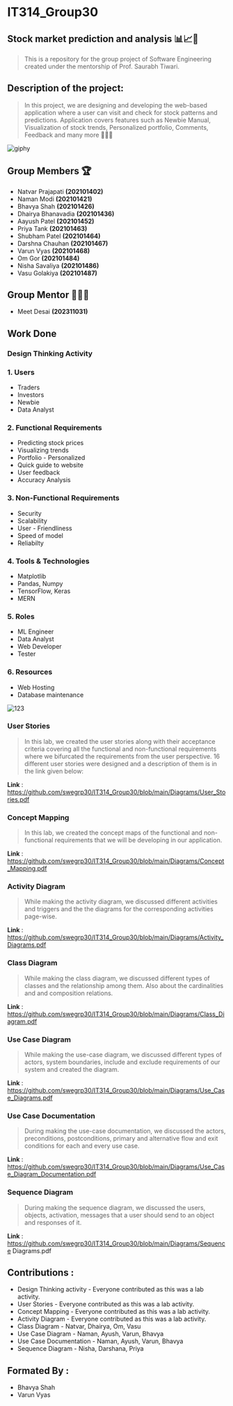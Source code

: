 # IT314_Group30
##  Stock market prediction and analysis 📊📈📢

> This is a repository for the group project of Software Engineering created under the mentorship of Prof. Saurabh  Tiwari.

## Description of the project:
> In this project, we are designing and developing the web-based application where a user can visit and check for stock patterns and predictions. Application covers features such as Newbie Manual, Visualization of stock trends, Personalized portfolio, Comments, Feedback and many more 🚀🚀🚀

![giphy](https://github.com/swegrp30/IT314_Group30/assets/141057186/041136ec-e692-4a70-bfb4-412cd87da5ed)




## Group Members 🏆
* Natvar Prajapati **(202101402)**
* Naman Modi **(202101421)**
* Bhavya Shah **(202101426)**
* Dhairya Bhanavadia **(202101436)**
* Aayush Patel **(202101452)**
* Priya Tank **(202101463)**
* Shubham Patel **(202101464)**
* Darshna Chauhan **(202101467)**
* Varun Vyas **(202101468)**
* Om Gor **(202101484)**
* Nisha Savaliya **(202101486)**
* Vasu Golakiya **(202101487)**
  
## Group Mentor 👨🏻‍🏫
* Meet Desai **(202311031)**


## Work Done 

### Design Thinking Activity

 ### 1. Users
 * Traders
 * Investors
 * Newbie
 * Data Analyst

 ### 2. Functional Requirements
 * Predicting stock prices
 * Visualizing trends
 * Portfolio - Personalized
 * Quick guide to website
 * User feedback
 * Accuracy Analysis

 ### 3. Non-Functional Requirements

 * Security
 * Scalability
 * User - Friendliness
 * Speed of model 
 * Reliabilty

 ### 4. Tools & Technologies

 * Matplotlib
 * Pandas, Numpy
 * TensorFlow, Keras
 * MERN 

 ### 5. Roles

 * ML Engineer 
 * Data Analyst
 * Web Developer
 * Tester 

 ### 6. Resources

 * Web Hosting
 * Database maintenance
   

![123](https://github.com/swegrp30/IT314_Group30/assets/141057186/9c48179f-8694-40a5-896a-76fb1125a6c4)

### User Stories 

> In this lab, we created the user stories along with their acceptance criteria covering all the functional and non-functional requirements where we bifurcated the requirements from the user perspective. 16 different user stories were designed and a description of them is in the link given below:

**Link** : https://github.com/swegrp30/IT314_Group30/blob/main/Diagrams/User_Stories.pdf

### Concept Mapping 
> In this lab, we created the concept maps of the functional and non-functional requirements that we will be developing in our application.

**Link** : https://github.com/swegrp30/IT314_Group30/blob/main/Diagrams/Concept_Mapping.pdf

### Activity Diagram
> While making the activity diagram, we discussed different activities and triggers and the the diagrams for the corresponding activities page-wise.

**Link** : https://github.com/swegrp30/IT314_Group30/blob/main/Diagrams/Activity_Diagrams.pdf 

### Class Diagram
> While making the class diagram, we discussed different types of classes and the relationship among them. Also about the cardinalities and and composition relations.

**Link** : https://github.com/swegrp30/IT314_Group30/blob/main/Diagrams/Class_Diagram.pdf

### Use Case Diagram
> While making the use-case  diagram, we discussed different types of actors, system boundaries, include and exclude requirements of our system and created the diagram.

**Link** : https://github.com/swegrp30/IT314_Group30/blob/main/Diagrams/Use_Case_Diagrams.pdf

### Use Case Documentation
> During making the use-case documentation, we discussed the actors, preconditions, postconditions, primary and alternative flow and exit conditions for each and every use case.

**Link** : https://github.com/swegrp30/IT314_Group30/blob/main/Diagrams/Use_Case_Diagram_Documentation.pdf

### Sequence Diagram
> During making the sequence diagram, we discussed the users, objects, activation, messages that a user should send to an object and responses of it.

**Link** : https://github.com/swegrp30/IT314_Group30/blob/main/Diagrams/Sequence Diagrams.pdf

## Contributions :
* Design Thinking activity - Everyone contributed as this was a lab activity.
* User Stories - Everyone contributed as this was a lab activity.
* Concept Mapping - Everyone contributed as this was a lab activity.
* Activity Diagram - Everyone contributed as this was a lab activity.
* Class Diagram - Natvar, Dhairya, Om, Vasu
* Use Case Diagram - Naman, Ayush, Varun, Bhavya
* Use Case Documentation - Naman, Ayush, Varun, Bhavya
* Sequence Diagram - Nisha, Darshana, Priya


## Formated By :
* Bhavya Shah
* Varun Vyas 


    


